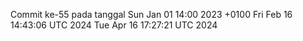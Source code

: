 Commit ke-55 pada tanggal Sun Jan 01 14:00 2023 +0100
Fri Feb 16 14:43:06 UTC 2024
Tue Apr 16 17:27:21 UTC 2024
